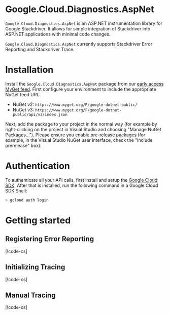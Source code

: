# Google.Cloud.Diagnostics.AspNet

`Google.Cloud.Diagnostics.AspNet` is an ASP.NET instrumentation library for Google Stackdriver.
It allows for simple integration of Stackdriver into ASP.NET applications with minimal code changes.

`Google.Cloud.Diagnostics.AspNet` currently supports Stackdriver Error Reporting and Stackdriver Trace.

# Installation

Install the `Google.Cloud.Diagnostics.AspNet` package from our
[early access MyGet
feed](https://www.myget.org/gallery/google-dotnet-public).
First configure your environment to include the appropriate NuGet feed
URL:

- NuGet v2: `https://www.myget.org/F/google-dotnet-public/`
- NuGet v3: `https://www.myget.org/F/google-dotnet-public/api/v3/index.json`

Next, add the package to your project in the normal way (for example
by right-clicking on the project in Visual Studio and choosing
"Manage NuGet Packages..."). Please ensure you enable pre-release
packages (for example, in the Visual Studio NuGet user interface,
check the "Include prerelease" box).

# Authentication

To authenticate all your API calls, first install and setup the
[Google Cloud SDK](https://cloud.google.com/sdk/). After that is
installed, run the following command in a Google Cloud SDK Shell:

```sh
> gcloud auth login
```

# Getting started

## Registering Error Reporting

[!code-cs[](obj/snippets/Google.Cloud.Diagnostics.AspNet.AspNet.txt#RegisterExceptionLogger)]

## Initializing Tracing

[!code-cs[](obj/snippets/Google.Cloud.Diagnostics.AspNet.AspNet.txt#InitializeTrace)]

## Manual Tracing

[!code-cs[](obj/snippets/Google.Cloud.Diagnostics.AspNet.AspNet.txt#UseTracer)]
